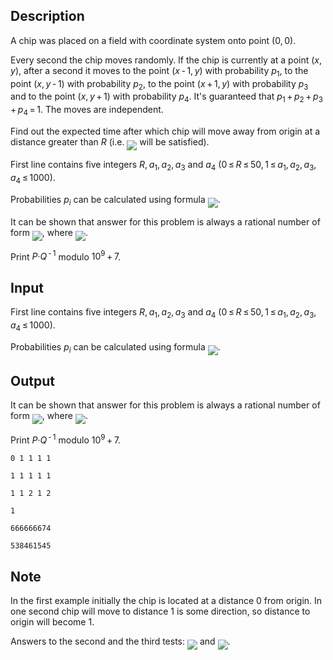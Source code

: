 ## Description

<div><p>A chip was placed on a field with coordinate system onto point <span class="tex-span">(0, 0)</span>.</p><p>Every second the chip moves randomly. If the chip is currently at a point <span class="tex-span">(<i>x</i>, <i>y</i>)</span>, after a second it moves to the point <span class="tex-span">(<i>x</i> - 1, <i>y</i>)</span> with probability <span class="tex-span"><i>p</i><sub class="lower-index">1</sub></span>, to the point <span class="tex-span">(<i>x</i>, <i>y</i> - 1)</span> with probability <span class="tex-span"><i>p</i><sub class="lower-index">2</sub></span>, to the point <span class="tex-span">(<i>x</i> + 1, <i>y</i>)</span> with probability <span class="tex-span"><i>p</i><sub class="lower-index">3</sub></span> and to the point <span class="tex-span">(<i>x</i>, <i>y</i> + 1)</span> with probability <span class="tex-span"><i>p</i><sub class="lower-index">4</sub></span>. It's guaranteed that <span class="tex-span"><i>p</i><sub class="lower-index">1</sub> + <i>p</i><sub class="lower-index">2</sub> + <i>p</i><sub class="lower-index">3</sub> + <i>p</i><sub class="lower-index">4</sub> = 1</span>. The moves are independent.</p><p>Find out the expected time after which chip will move away from origin at a distance greater than <span class="tex-span"><i>R</i></span> (i.e. <img align="middle" class="tex-formula" src="file://1MBZcjul.png" style="max-width: 100.0%;max-height: 100.0%;"> will be satisfied).</p></div><div class="input-specification"><p>First line contains five integers <span class="tex-span"><i>R</i>, <i>a</i><sub class="lower-index">1</sub>, <i>a</i><sub class="lower-index">2</sub>, <i>a</i><sub class="lower-index">3</sub></span> and <span class="tex-span"><i>a</i><sub class="lower-index">4</sub></span> (<span class="tex-span">0 ≤ <i>R</i> ≤ 50, 1 ≤ <i>a</i><sub class="lower-index">1</sub>, <i>a</i><sub class="lower-index">2</sub>, <i>a</i><sub class="lower-index">3</sub>, <i>a</i><sub class="lower-index">4</sub> ≤ 1000</span>).</p><p>Probabilities <span class="tex-span"><i>p</i><sub class="lower-index"><i>i</i></sub></span> can be calculated using formula <img align="middle" class="tex-formula" src="file://pc4kmhjn.png" style="max-width: 100.0%;max-height: 100.0%;">.</p></div><div class="output-specification"><p>It can be shown that answer for this problem is always a rational number of form <img align="middle" class="tex-formula" src="file://CuZA8iNz.png" style="max-width: 100.0%;max-height: 100.0%;">, where <img align="middle" class="tex-formula" src="file://UjcyHlhZ.png" style="max-width: 100.0%;max-height: 100.0%;">.</p><p>Print <span class="tex-span"><i>P</i>·<i>Q</i><sup class="upper-index"> - 1</sup></span> modulo <span class="tex-span">10<sup class="upper-index">9</sup> + 7</span>. </p></div>

## Input

<p>First line contains five integers <span class="tex-span"><i>R</i>, <i>a</i><sub class="lower-index">1</sub>, <i>a</i><sub class="lower-index">2</sub>, <i>a</i><sub class="lower-index">3</sub></span> and <span class="tex-span"><i>a</i><sub class="lower-index">4</sub></span> (<span class="tex-span">0 ≤ <i>R</i> ≤ 50, 1 ≤ <i>a</i><sub class="lower-index">1</sub>, <i>a</i><sub class="lower-index">2</sub>, <i>a</i><sub class="lower-index">3</sub>, <i>a</i><sub class="lower-index">4</sub> ≤ 1000</span>).</p><p>Probabilities <span class="tex-span"><i>p</i><sub class="lower-index"><i>i</i></sub></span> can be calculated using formula <img align="middle" class="tex-formula" src="file://pc4kmhjn.png" style="max-width: 100.0%;max-height: 100.0%;">.</p>

## Output

<p>It can be shown that answer for this problem is always a rational number of form <img align="middle" class="tex-formula" src="file://CuZA8iNz.png" style="max-width: 100.0%;max-height: 100.0%;">, where <img align="middle" class="tex-formula" src="file://UjcyHlhZ.png" style="max-width: 100.0%;max-height: 100.0%;">.</p><p>Print <span class="tex-span"><i>P</i>·<i>Q</i><sup class="upper-index"> - 1</sup></span> modulo <span class="tex-span">10<sup class="upper-index">9</sup> + 7</span>. </p>





```input1
0 1 1 1 1

```




```input2
1 1 1 1 1

```




```input3
1 1 2 1 2

```




```output1
1
```




```output2
666666674
```




```output3
538461545
```



## Note

<p>In the first example initially the chip is located at a distance <span class="tex-span">0</span> from origin. In one second chip will move to distance <span class="tex-span">1</span> is some direction, so distance to origin will become <span class="tex-span">1</span>.</p><p>Answers to the second and the third tests: <img align="middle" class="tex-formula" src="file://COwmluap.png" style="max-width: 100.0%;max-height: 100.0%;"> and <img align="middle" class="tex-formula" src="file://zfzwsdYt.png" style="max-width: 100.0%;max-height: 100.0%;">.</p>
